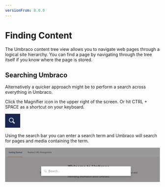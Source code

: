 ```yaml
---
versionFrom: 8.0.0
---
```


# Finding Content

The Umbraco content tree view allows you to navigate web pages through a logical site hierarchy. You can find a page by navigating through the tree itself if you know where the page is stored.

## Searching Umbraco

Alternatively a quicker approach might be to perform a search across everything in Umbraco.

Click the Magnifier icon in the upper right of the screen.  Or hit CTRL + SPACE as a shortcut on your keyboard.

![magnifier](images/search-magnifier-v8.png)

Using the search bar you can enter a search term and Umbraco will search for pages and media containing the term.

![search.jpg](images/search-bar-v8.png)
